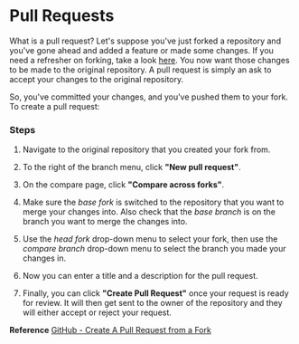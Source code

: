 # Pull Requests

What is a pull request? Let's suppose you've just forked a repository and you've gone ahead and added a feature or made some changes. If you need a refresher on forking, take a look [here](https://github.com/jeanshanchik/KVKRepo/blob/master/Git%20Collaboration%20Files/ForkingvsCloning.md). You now want those changes to be made to the original repository. A pull request is simply an ask to accept your changes to the original repository.

So, you've committed your changes, and you've pushed them to your fork. To create a pull request:

### Steps

1. Navigate to the original repository that you created your fork from.

2. To the right of the branch menu, click **"New pull request"**.

3. On the compare page, click **"Compare across forks"**.

4. Make sure the _base fork_ is switched to the repository that you want to merge your changes into. Also check that the _base branch_ is on the branch you want to merge the changes into.

5. Use the _head fork_ drop-down menu to select your fork, then use the _compare branch_ drop-down menu to select the branch you made your changes in.

6. Now you can enter a title and a description for the pull request. 

7. Finally, you can click **"Create Pull Request"** once your request is ready for review. It will then get sent to the owner of the repository and they will either accept or reject your request.




**Reference**
[GitHub - Create A Pull Request from a Fork](https://help.github.com/en/articles/creating-a-pull-request-from-a-fork)
